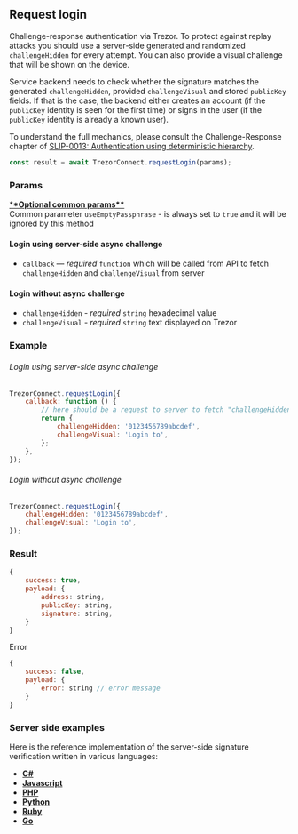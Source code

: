 ## Request login

Challenge-response authentication via Trezor. To protect against replay attacks
you should use a server-side generated and randomized `challengeHidden` for every
attempt. You can also provide a visual challenge that will be shown on the
device.

Service backend needs to check whether the signature matches the generated
`challengeHidden`, provided `challengeVisual` and stored `publicKey` fields.
If that is the case, the backend either creates an account (if the `publicKey`
identity is seen for the first time) or signs in the user (if the `publicKey`
identity is already a known user).

To understand the full mechanics, please consult the Challenge-Response chapter
of
[SLIP-0013: Authentication using deterministic hierarchy](https://github.com/satoshilabs/slips/blob/master/slip-0013.md).

```javascript
const result = await TrezorConnect.requestLogin(params);
```

### Params

[\***\*Optional common params\*\***](commonParams.md)
<br>
Common parameter `useEmptyPassphrase` - is always set to `true` and it will be ignored by this method

#### Login using server-side async challenge

-   `callback` — _required_ `function` which will be called from API to fetch `challengeHidden` and `challengeVisual` from server

#### Login without async challenge

-   `challengeHidden` - _required_ `string` hexadecimal value
-   `challengeVisual` - _required_ `string` text displayed on Trezor

### Example

###### Login using server-side async challenge

```javascript
TrezorConnect.requestLogin({
    callback: function () {
        // here should be a request to server to fetch "challengeHidden" and "challengeVisual"
        return {
            challengeHidden: '0123456789abcdef',
            challengeVisual: 'Login to',
        };
    },
});
```

###### Login without async challenge

```javascript
TrezorConnect.requestLogin({
    challengeHidden: '0123456789abcdef',
    challengeVisual: 'Login to',
});
```

### Result

```javascript
{
    success: true,
    payload: {
        address: string,
        publicKey: string,
        signature: string,
    }
}
```

Error

```javascript
{
    success: false,
    payload: {
        error: string // error message
    }
}
```

### Server side examples

Here is the reference implementation of the server-side signature verification
written in various languages:

-   [**C#**](server/server.cs)
-   [**Javascript**](server/server.js)
-   [**PHP**](server/server.php)
-   [**Python**](server/server.py)
-   [**Ruby**](server/server.rb)
-   [**Go**](server/server.go)
